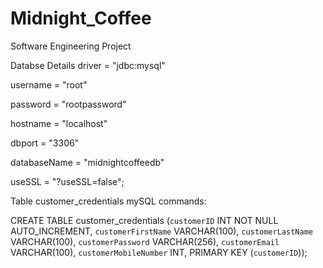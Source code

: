 # Midnight_Coffee
Software Engineering Project



Databse Details
 driver = "jdbc:mysql"
 
 
 username = "root"
 
 
 password = "rootpassword"
 
 
 hostname = "localhost"
 
 
dbport = "3306"


 databaseName = "midnightcoffeedb"
 
 
 useSSL = "?useSSL=false";


Table customer_credentials mySQL commands:





CREATE TABLE customer_credentials (`customerID` INT NOT NULL AUTO_INCREMENT, `customerFirstName` VARCHAR(100), `customerLastName` VARCHAR(100), `customerPassword` VARCHAR(256), `customerEmail` VARCHAR(100), `customerMobileNumber` INT, PRIMARY KEY (`customerID`));
